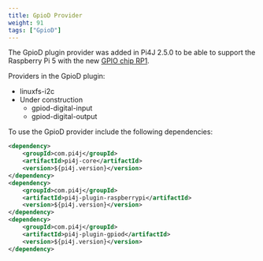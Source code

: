 ```yaml
---
title: GpioD Provider
weight: 91
tags: ["GpioD"]
---
```


The GpioD plugin provider was added in Pi4J 2.5.0 to be able to support the Raspberry Pi 5 with the new [GPIO chip RP1](https://www.raspberrypi.com/documentation/microcontrollers/rp1.html). 

Providers in the GpioD plugin:

* linuxfs-i2c
* Under construction
    * gpiod-digital-input
    * gpiod-digital-output

To use the GpioD provider include the following dependencies:

``` xml
<dependency>
    <groupId>com.pi4j</groupId>
    <artifactId>pi4j-core</artifactId>
    <version>${pi4j.version}</version>
</dependency>
<dependency>
    <groupId>com.pi4j</groupId>
    <artifactId>pi4j-plugin-raspberrypi</artifactId>
    <version>${pi4j.version}</version>
</dependency>
<dependency>
    <groupId>com.pi4j</groupId>
    <artifactId>pi4j-plugin-gpiod</artifactId>
    <version>${pi4j.version}</version>
</dependency>
```
